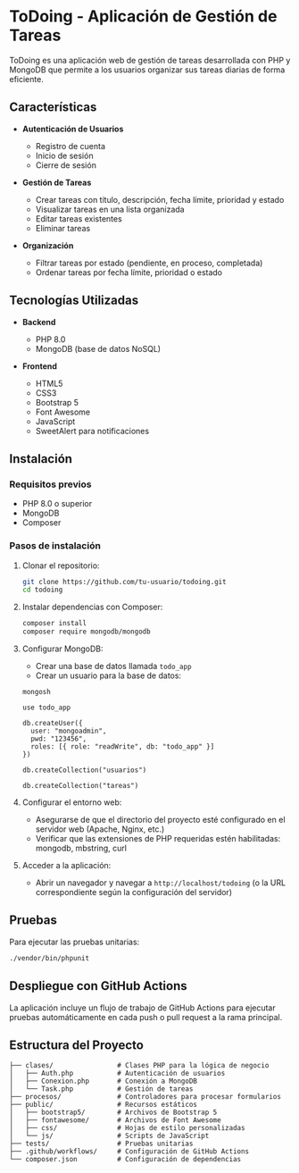 # ToDoing - Aplicación de Gestión de Tareas

ToDoing es una aplicación web de gestión de tareas desarrollada con PHP y MongoDB que permite a los usuarios organizar sus tareas diarias de forma eficiente.

## Características

- **Autenticación de Usuarios**
  - Registro de cuenta
  - Inicio de sesión
  - Cierre de sesión

- **Gestión de Tareas**
  - Crear tareas con título, descripción, fecha límite, prioridad y estado
  - Visualizar tareas en una lista organizada
  - Editar tareas existentes
  - Eliminar tareas

- **Organización**
  - Filtrar tareas por estado (pendiente, en proceso, completada)
  - Ordenar tareas por fecha límite, prioridad o estado

## Tecnologías Utilizadas

- **Backend**
  - PHP 8.0
  - MongoDB (base de datos NoSQL)

- **Frontend**
  - HTML5
  - CSS3 
  - Bootstrap 5
  - Font Awesome
  - JavaScript
  - SweetAlert para notificaciones

## Instalación

### Requisitos previos
- PHP 8.0 o superior
- MongoDB
- Composer

### Pasos de instalación

1. Clonar el repositorio:
   ```bash
   git clone https://github.com/tu-usuario/todoing.git
   cd todoing
   ```

2. Instalar dependencias con Composer:
   ```bash
   composer install
   composer require mongodb/mongodb
   ```

3. Configurar MongoDB:
   - Crear una base de datos llamada `todo_app`
   - Crear un usuario para la base de datos:
   ```
   mongosh

   use todo_app

   db.createUser({
     user: "mongoadmin",
     pwd: "123456",
     roles: [{ role: "readWrite", db: "todo_app" }]
   })

   db.createCollection("usuarios")

   db.createCollection("tareas")
   ```

4. Configurar el entorno web:
   - Asegurarse de que el directorio del proyecto esté configurado en el servidor web (Apache, Nginx, etc.)
   - Verificar que las extensiones de PHP requeridas estén habilitadas: mongodb, mbstring, curl

5. Acceder a la aplicación:
   - Abrir un navegador y navegar a `http://localhost/todoing` (o la URL correspondiente según la configuración del servidor)

## Pruebas

Para ejecutar las pruebas unitarias:

```bash
./vendor/bin/phpunit
```

## Despliegue con GitHub Actions

La aplicación incluye un flujo de trabajo de GitHub Actions para ejecutar pruebas automáticamente en cada push o pull request a la rama principal.

## Estructura del Proyecto

```
├── clases/                # Clases PHP para la lógica de negocio
│   ├── Auth.php           # Autenticación de usuarios
│   ├── Conexion.php       # Conexión a MongoDB
│   └── Task.php           # Gestión de tareas
├── procesos/              # Controladores para procesar formularios
├── public/                # Recursos estáticos
│   ├── bootstrap5/        # Archivos de Bootstrap 5
│   ├── fontawesome/       # Archivos de Font Awesome
│   ├── css/               # Hojas de estilo personalizadas
│   └── js/                # Scripts de JavaScript
├── tests/                 # Pruebas unitarias
├── .github/workflows/     # Configuración de GitHub Actions
└── composer.json          # Configuración de dependencias
```
